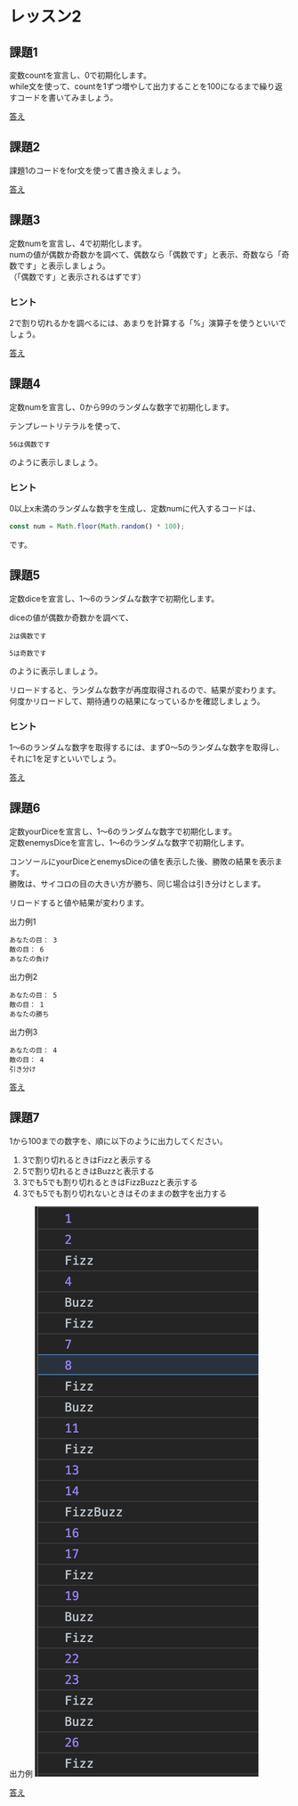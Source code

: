 # レッスン2

## 課題1

変数countを宣言し、0で初期化します。  
while文を使って、countを1ずつ増やして出力することを100になるまで繰り返すコードを書いてみましょう。

[答え](samples/lesson02-01.html)


## 課題2

課題1のコードをfor文を使って書き換えましょう。

[答え](samples/lesson02-02.html)

## 課題3

定数numを宣言し、4で初期化します。  
numの値が偶数か奇数かを調べて、偶数なら「偶数です」と表示、奇数なら「奇数です」と表示しましょう。  
（「偶数です」と表示されるはずです）

### ヒント

2で割り切れるかを調べるには、あまりを計算する「%」演算子を使うといいでしょう。

[答え](samples/lesson02-03.html)

## 課題4

定数numを宣言し、0から99のランダムな数字で初期化します。

テンプレートリテラルを使って、

```
56は偶数です
```

のように表示しましょう。

###  ヒント

0以上x未満のランダムな数字を生成し、定数numに代入するコードは、

```javascript
const num = Math.floor(Math.random() * 100);
```
です。

## 課題5

定数diceを宣言し、1〜6のランダムな数字で初期化します。

diceの値が偶数か奇数かを調べて、

```
2は偶数です
```

```
5は奇数です
```

のように表示しましょう。

リロードすると、ランダムな数字が再度取得されるので、結果が変わります。  
何度かリロードして、期待通りの結果になっているかを確認しましょう。

### ヒント

1〜6のランダムな数字を取得するには、まず0〜5のランダムな数字を取得し、それに1を足すといいでしょう。

[答え](samples/lesson02-05.html)

## 課題6

定数yourDiceを宣言し、1〜6のランダムな数字で初期化します。  
定数enemysDiceを宣言し、1〜6のランダムな数字で初期化します。

コンソールにyourDiceとenemysDiceの値を表示した後、勝敗の結果を表示ます。  
勝敗は、サイコロの目の大きい方が勝ち、同じ場合は引き分けとします。

リロードすると値や結果が変わります。

出力例1

```
あなたの目： 3
敵の目： 6
あなたの負け
```
出力例2

```
あなたの目： 5
敵の目： 1
あなたの勝ち
```
出力例3

```
あなたの目： 4
敵の目： 4
引き分け
```

[答え](samples/lesson02-06.html)

## 課題7

1から100までの数字を、順に以下のように出力してください。

1. 3で割り切れるときはFizzと表示する
2. 5で割り切れるときはBuzzと表示する
3. 3でも5でも割り切れるときはFizzBuzzと表示する
4. 3でも5でも割り切れないときはそのままの数字を出力する

出力例
![出力例](images/lesson02-07-01.png)

[答え](samples/lesson02-07.html)
